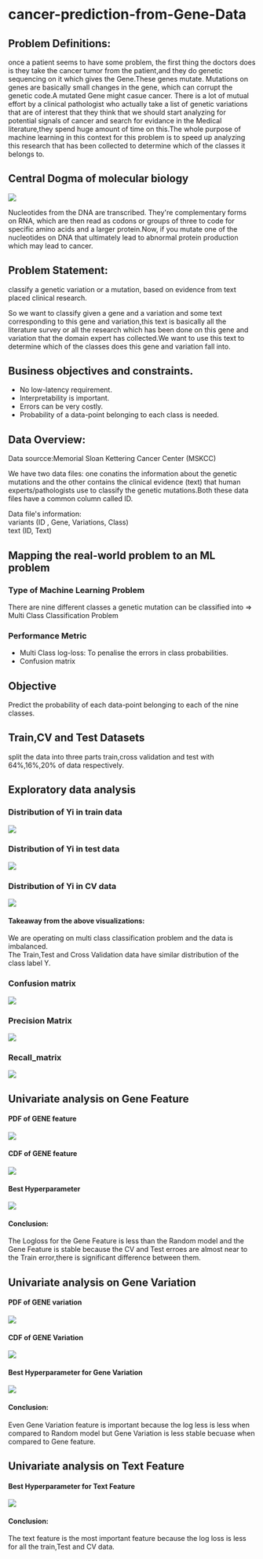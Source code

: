 # cancer-prediction-from-Gene-Data

## Problem Definitions:
 
once a patient seems to have some problem, the first thing the doctors does is they take the cancer tumor from the patient,and they do genetic sequencing on it which gives the Gene.These genes mutate. Mutations on genes are basically small changes in the gene, which can corrupt the genetic code.A mutated Gene might casue cancer. There is a lot of mutual effort by a clinical pathologist who actually take a list of genetic variations that are of interest that they think that we should start analyzing for potential signals of cancer and search for evidance in the Medical literature,they spend huge amount of time on this.The whole purpose of machine learning in this context for this problem is to speed up analyzing this research that has been collected to determine which of the classes it belongs to.

## Central Dogma of molecular biology


![](Images/Central%20Dogma.png)

Nucleotides from the DNA are transcribed. They're complementary forms on RNA, which are then read as codons or groups of three to code for specific amino acids and a larger protein.Now, if you mutate one of the nucleotides on DNA that ultimately lead to abnormal protein production which may lead to cancer. 


 
 
 ## Problem Statement: 
 
classify a genetic variation or a mutation, based on evidence from text placed clinical research.
 
So we want to classify given a gene and a variation and some text corresponding to this gene and variation,this text is basically all the literature survey or all the research which has been done on this gene and variation that the domain expert has collected.We want to use this text to determine which of the classes does this gene and variation fall into. 

## Business objectives and constraints.

 - No low-latency requirement. <br/>
 - Interpretability is important. <br/>
 - Errors can be very costly.<br/>
 - Probability of a data-point belonging to each class is needed.<br/>
  
## Data Overview:

Data sourcce:Memorial Sloan Kettering Cancer Center (MSKCC)

We have two data files: one conatins the information about the genetic mutations and the other contains the clinical evidence (text) that human experts/pathologists use to classify the genetic mutations.Both these data files have a common column called ID.

Data file's information: <br/>
variants (ID , Gene, Variations, Class) <br/>
text (ID, Text) <br/>

## Mapping the real-world problem to an ML problem

### Type of Machine Learning Problem

There are nine different classes a genetic mutation can be classified into => Multi Class Classification Problem

### Performance Metric

- Multi Class log-loss: To penalise the errors in class probabilities.
- Confusion matrix

## Objective
Predict the probability of each data-point belonging to each of the nine classes.

## Train,CV and Test Datasets

split the data into three parts train,cross validation and test with 64%,16%,20% of data respectively.


## Exploratory data analysis

### Distribution of Yi in train data
![](Images/distribution_of_Y_in_TraindatA.png)

### Distribution of Yi in test data

![](Images/distribution_of_Y_in_Testdata.png)

### Distribution of Yi in CV data


![](Images/distribution_of_Y_CV_data.png)


#### Takeaway from the above visualizations:
We are operating on multi class classification problem and the data is imbalanced.<br/>
The Train,Test and Cross Validation data have similar distribution of the class label Y.<br/>


### Confusion matrix 


![](Images/confusion_matrix.jpg)


### Precision Matrix


![](Images/Precision_Matrix.jpg)


### Recall_matrix


![](Images/recall_matrix.jpg)


## Univariate analysis on Gene Feature 

#### PDF of GENE feature

![](Images/PDF_Gene_Feature%20.jpg)

#### CDF of GENE feature

![](Images/CDF_Gene-Feature.jpg)

#### Best Hyperparameter

![](Images/Best_HyperParameter_Gene_feature%20.jpg)

#### Conclusion:

The Logloss for the Gene Feature is less than the Random model and the Gene Feature is stable because the CV and Test erroes are almost near to the Train error,there is significant difference between them.


## Univariate analysis on Gene Variation

#### PDF of GENE variation

![](Images/Histogram_Gene_Variation.jpg)

#### CDF of GENE Variation

![](Images/CDF_Gene%20Variation.jpg)

#### Best Hyperparameter for Gene Variation

![](Images/Best_hyperparameter_Gene_Vatiation.jpg)

#### Conclusion:


Even Gene Variation feature is important because the log less is less when compared to Random model but Gene Variation is less stable becuase when compared to Gene feature.



## Univariate analysis on Text Feature 


#### Best Hyperparameter for  Text Feature 

![](Images/Best_HyperParameter_Text.jpg)

#### Conclusion:

The text feature is the most important feature because the log loss is less for all the train,Test and CV data.






